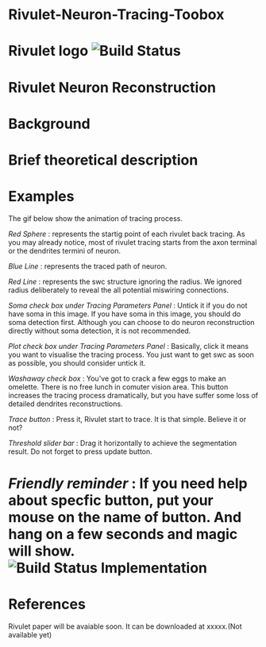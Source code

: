 # Rivulet-Neuron-Tracing-Toobox

Rivulet logo ![Build Status](https://github.com/lsqshr/Rivulet-Neuron-Tracing-Toolbox/blob/master/Rivulet_resources/icon_48.png)
=============================
Rivulet Neuron Reconstruction 
=============================

Background
==========

Brief theoretical description
=============================

Examples
========
The gif below show the animation of tracing process. 

*Red Sphere* : represents the startig point of each rivulet back tracing. 
As you may already notice, most of rivulet tracing starts from the axon terminal or the dendrites termini of
neuron.

*Blue Line* : represents the traced path of neuron.

*Red Line* : represents the swc structure ignoring the radius. We ignored radius deliberately to reveal the all potential
miswiring connections.

*Soma check box under Tracing Parameters Panel* : Untick it if you do not have soma in this image. If you have soma in this image, you should do soma detection first. Although you can choose to do neuron reconstruction directly without soma detection, it is not recommended.

*Plot check box under Tracing Parameters Panel* : Basically, click it means you want to visualise the tracing process. You just want to get swc as soon as possible, you should consider untick it.

*Washaway check box* : You've got to crack a few eggs to make an omelette. There is no free lunch in comuter vision area. This button increases the tracing process dramatically, but you have suffer some loss of detailed dendrites reconstructions.

*Trace button* : Press it, Rivulet start to trace. It is that simple. Believe it or not?

*Threshold slider bar* : Drag it horizontally to achieve the segmentation result. Do not forget to press update button. 

*Friendly reminder* : If you need help about specfic button, put your mouse on the name of button. And hang on a  few seconds and magic will show.  
![Build Status](https://github.com/lsqshr/Rivulet-Neuron-Tracing-Toolbox/blob/master/traceplot.gif)
Implementation
==============

References
==========
Rivulet paper will be avaiable soon. It can be downloaded at xxxxx.(Not available yet)

